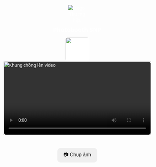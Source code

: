 <!DOCTYPE html>
<html lang="vi">
<head>
  <meta charset="UTF-8" />
  <meta name="viewport" content="width=device-width, initial-scale=1.0"/>
  <title>Photobooth SNP</title>
  <style>
    * {
      box-sizing: border-box;
    }
    body {
      margin: 0;
      font-family: 'Segoe UI', sans-serif;
      background: url('https://cdn.saigonnewport.com.vn/uploads/images/2025/05/29/bg-key-visual-run-as-one-2025-01-6838100db8936.png') no-repeat center center fixed;
      background-size: cover;
      color: white;
      display: flex;
      flex-direction: column;
      align-items: center;
      padding: 10px;
    }
    header {
      text-align: center;
      margin: 10px 0;
    }
    header img {
      max-width: 60px;
      height: auto;
    }
    header h1 {
      font-size: 1.2rem;
      margin: 10px 0 0;
    }

    .frame-options {
      display: flex;
      flex-wrap: wrap;
      justify-content: center;
      gap: 10px;
      margin: 15px 0;
    }

    .frame-option {
      width: 80px;
      height: 80px;
      border: 2px solid transparent;
      border-radius: 8px;
      cursor: pointer;
      object-fit: contain;
      background-color: #fff;
    }

    .frame-option.selected {
      border-color: #00f0ff;
    }

    .video-container {
      position: relative;
      width: 100%;
      max-width: 480px;
    }

    video, canvas {
      width: 100%;
      border-radius: 10px;
    }

    #frameOverlay {
      position: absolute;
      top: 0;
      left: 0;
      width: 100%;
      pointer-events: none;
    }

    .controls {
      margin-top: 15px;
      display: flex;
      flex-direction: column;
      align-items: center;
      gap: 10px;
    }

    button {
      padding: 10px 20px;
      font-size: 16px;
      border-radius: 10px;
      border: none;
      cursor: pointer;
    }

    #download {
      color: #00f0ff;
      display: none;
      margin-top: 10px;
      font-weight: bold;
    }
  </style>
</head>
<body>

<header>
  <img src="https://cdn.saigonnewport.com.vn/uploads/images/2025/05/29/logo-run-as-one-2025-01-6838105ac2103.png" alt="Logo Thương hiệu">
  <h1>Photobooth SNP</h1>
</header>

<div class="frame-options" id="frameOptions">
  <img class="frame-option" src="https://cdn.saigonnewport.com.vn/uploads/images/2025/05/29/meet-tribe-06-1-683817714cf39.png" data-url="https://cdn.saigonnewport.com.vn/uploads/images/2025/05/29/meet-tribe-06-1-683817714cf39.png" alt="Khung 1">
</div>

<div class="video-container">
  <video id="video" autoplay playsinline></video>
  <img id="frameOverlay" src="" alt="Khung chồng lên video">
</div>

<canvas id="canvas" style="display:none;"></canvas>

<div class="controls">
  <button id="snap">📷 Chụp ảnh</button>
  <a id="download" download="photo.png">📥 Tải ảnh</a>
</div>

<script>
  const video = document.getElementById('video');
  const canvas = document.getElementById('canvas');
  const ctx = canvas.getContext('2d');
  const snap = document.getElementById('snap');
  const download = document.getElementById('download');
  const frameOverlay = document.getElementById('frameOverlay');
  const frameOptions = document.getElementById('frameOptions');

  let selectedFrameUrl = "";

  // Khởi động camera
  navigator.mediaDevices.getUserMedia({ video: true })
    .then(stream => video.srcObject = stream)
    .catch(err => alert("Không thể truy cập camera: " + err));

  // Xử lý chọn khung hình
  frameOptions.addEventListener('click', (e) => {
    if (e.target.classList.contains('frame-option')) {
      document.querySelectorAll('.frame-option').forEach(el => el.classList.remove('selected'));
      e.target.classList.add('selected');
      selectedFrameUrl = e.target.dataset.url;
      frameOverlay.src = selectedFrameUrl;
    }
  });

  // Chụp ảnh
  snap.addEventListener('click', () => {
    const w = video.videoWidth;
    const h = video.videoHeight;
    canvas.width = w;
    canvas.height = h;
    ctx.drawImage(video, 0, 0, w, h);

    if (selectedFrameUrl) {
      const img = new Image();
      img.crossOrigin = "anonymous";
      img.onload = () => {
        ctx.drawImage(img, 0, 0, w, h);
        showDownload();
      };
      img.src = selectedFrameUrl;
    } else {
      showDownload();
    }
  });

  function showDownload() {
    const dataURL = canvas.toDataURL('image/png');
    download.href = dataURL;
    download.style.display = 'inline';
  }
</script>

</body>
</html>
